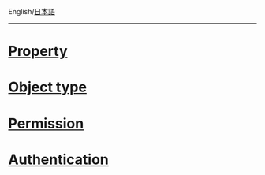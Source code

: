English/[日本語](https://github.com/aegif/NemakiWare/wiki/%E7%92%B0%E5%A2%83%E8%A8%AD%E5%AE%9A%28%E3%83%AA%E3%83%9D%E3%82%B8%E3%83%88%E3%83%AA%29)
***
# [Property](https://github.com/aegif/NemakiWare/wiki/Configuration%28Repository%29:-Property)

# [Object type](https://github.com/aegif/NemakiWare/wiki/Configuration%28Repository%29:-Object-type)

# [Permission](https://github.com/aegif/NemakiWare/wiki/Permission)

# [Authentication](https://github.com/aegif/NemakiWare/wiki/Configuration%28Repository%29:-Authentication)